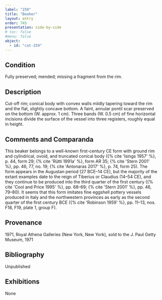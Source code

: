 ```yaml
---
label: "259"
title: "Beaker"
layout: entry
order: 745
presentation: side-by-side
# toc: false
#menu: false 
object:
  - id: "cat-259"
---
```


## Condition

Fully preserved; mended; missing a fragment from the rim.

## Description

Cut-off rim; conical body with convex walls mildly tapering toward the rim and the flat, slightly concave bottom. A faint, annular pontil scar preserved on the bottom (W. approx. 1 cm). Three bands (W. 0.5 cm) of fine horizontal incisions divide the surface of the vessel into three registers, roughly equal in height.

## Comments and Comparanda

This beaker belongs to a well-known first-century CE form with ground rim and cylindrical, ovoid, and truncated conical body ({% cite 'Isings 1957' %}, p. 44, form 29; {% cite 'Rütti 1991a' %}, form AR 35; {% cite 'Stern 2001' %}, pp. 46, 77, no. 19; {% cite 'Antonaras 2017' %}, p. 74, form 25). The form appears in the Augustan period (27 BCE–14 CE), but the majority of the extant examples date to the reign of Tiberius or Claudius (14–54 CE), and they continue to be produced into the third quarter of the first century ({% cite 'Cool and Price 1995' %}, pp. 68–69; {% cite 'Stern 2001' %}, pp. 46, 79–80). It seems that this form imitates fine eggshell pottery vessels produced in Italy and the northwestern provinces as early as the second quarter of the first century BCE ({% cite 'Robinson 1959' %}, pp. 11–13, nos. F18, F19, plate 1, group F).

## Provenance

1971, Royal Athena Galleries (New York, New York), sold to the J. Paul Getty Museum, 1971

## Bibliography

Unpublished

## Exhibitions

None